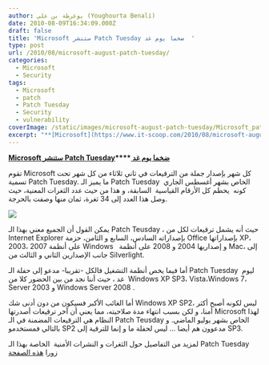 ```yaml
---
author: يوغرطة بن علي (Youghourta Benali)
date: 2010-08-09T16:34:09.000Z
draft: false
title: 'Microsoft ستنشر Patch Tuesday ضخما يوم غد  '
type: post
url: /2010/08/microsoft-august-patch-tuesday/
categories:
  - Microsoft
  - Security
tags:
  - Microsoft
  - patch
  - Patch Tuesday
  - Security
  - vulnerability
coverImage: /static/images/microsoft-august-patch-tuesday/Microsoft_patch_tuesday.jpg
excerpt: "**[Microsoft](https://www.it-scoop.com/2010/08/microsoft-august-patch-tuesday/)****[ ستنشر ](https://www.it-scoop.com/2010/08/microsoft-august-patch-tuesday/)****[Patch Tuesday](https://www.it-scoop.com/2010/08/microsoft-august-patch-tuesday/)\\*\\*\\*\\*[ ضخما يوم غد](https://www.it-scoop.com/2010/08/microsoft-august-patch-tuesday/)**\n\nتقوم Microsoft كل شهر بإصدار جملة من الترقيعات في ثاني ثلاثاء من كل شهر تحت تسمية Patch Tuesday. ما يميز الـ Patch Tuesday \_الخاص بشهر أغسطس الجاري كونه \_يحطم كل الأرقام القياسية\_ السابقة، و"
---
```

**[Microsoft](https://www.it-scoop.com/2010/08/microsoft-august-patch-tuesday/)****[ ستنشر ](https://www.it-scoop.com/2010/08/microsoft-august-patch-tuesday/)****[Patch Tuesday](https://www.it-scoop.com/2010/08/microsoft-august-patch-tuesday/)\*\*\*\*[ ضخما يوم غد](https://www.it-scoop.com/2010/08/microsoft-august-patch-tuesday/)**

تقوم Microsoft كل شهر بإصدار جملة من الترقيعات في ثاني ثلاثاء من كل شهر تحت تسمية Patch Tuesday. ما يميز الـ Patch Tuesday  الخاص بشهر أغسطس الجاري كونه  يحطم كل الأرقام القياسية  السابقة، و هذا من حيث عدد الثغرات المعنية، حيث وصل هذا العدد إلى 34 ثغرة، ثمان منها وصفت بالحرجة.

![](/static/images/microsoft-august-patch-tuesday/Microsoft_patch_tuesday.jpg)

يمكن القول أن الجميع معني بهذا الـ Patch Teusday ، حيث أنه يشمل ترقيعات لكل من Internet Explorer بإصداراته السادس، السابع و الثامن، حزمة Office بإصداراتها XP، 2003، 2007 على أنظمة Windows   و إصداريها 2004 و 2008 على أنظمة Mac، إلى جانب الإصدارين الثاني و الثالث من Silverlight.

أما فيما يخص أنظمة التشغيل فالكل -تقريبا- مدعو إلى حفلة الـ Patch Tuesday  ليوم غد ، حيث أننا نجد من بين الحضور كلا من  Windows XP SP3، Vista،Windows 7، Server 2003 و Windows Server 2008 .

أما الغائب الأكبر فسيكون من دون أدنى شك Windows XP SP2، ليس لكونه أصبح أكثر أمنا، و لكن بسبب انتهاء مدة صلاحيته، مما يعني أن آخر ترقيعات أصدرتها Microsoft لهذا النظام هي الترقيعات المضمنة في الـ Patch Teusday الخاص بشهر يوليو الماضي. و بالتالي فمستخدمو SP2 مدعوون هم أيضا ... ليس لحفلة ما و إنما للترقية إلى SP3.

لمزيد من التفاصيل حول الثغرات و النشرات الأمنية  الخاصة بهذا الـ Patch Tuesday زورا [هذه الصفحة](http://www.microsoft.com/technet/security/bulletin/ms10-aug.mspx)
